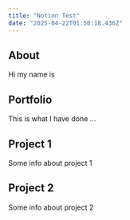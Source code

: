 ```yaml
---
title: "Notion Test"
date: "2025-04-22T01:50:18.436Z"
---
```



## About

Hi my name is


## Portfolio

This is what I have done …


## Project 1

Some info about project 1


## Project 2

Some info about project 2


